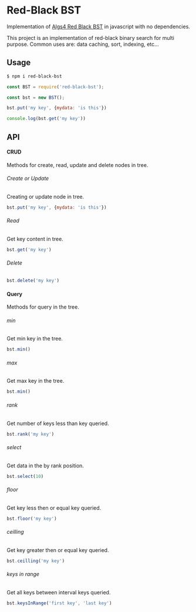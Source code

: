 # Red-Black BST
Implementation of [Algs4 Red Black BST](https://algs4.cs.princeton.edu/code/javadoc/edu/princeton/cs/algs4/BST.html) in javascript with no dependencies.

This project is an implementation of red-black binary search for multi purpose. Common uses are: data caching, sort, indexing, etc... 

## Usage

```bash
$ npm i red-black-bst
```

```javascript
const BST = require('red-black-bst');

const bst = new BST();

bst.put('my key', {mydata: 'is this'})

console.log(bst.get('my key'))
```

## API

#### CRUD
Methods for create, read, update and delete nodes in tree.

###### Create or Update
Creating or update node in tree.

```javascript
bst.put('my key', {mydata: 'is this'})
```

###### Read
Get key content in tree.

```javascript
bst.get('my key')
```
###### Delete
```javascript
bst.delete('my key')
```

#### Query
Methods for query in the tree.

###### min
Get min key in the tree.

```javascript
bst.min()
```

###### max
Get max key in the tree.

```javascript
bst.min()
```

###### rank
Get number of keys less than key queried.

```javascript
bst.rank('my key')
```

###### select
Get data in the by rank position.

```javascript
bst.select(10)
```

###### floor
Get key less then or equal key queried.

```javascript
bst.floor('my key')
```

###### ceilling

Get key greater then or equal key queried.

```javascript
bst.ceilling('my key')
```

###### keys in range

Get all keys between interval keys queried.

```javascript
bst.keysInRange('first key', 'last key')
```